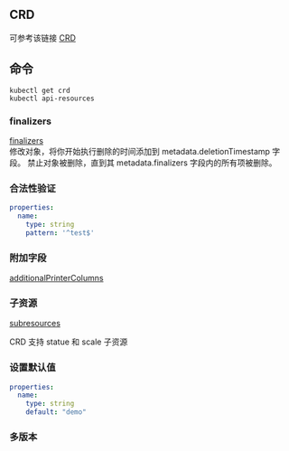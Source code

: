 
## CRD
可参考该链接
[CRD](https://kubernetes.io/zh-cn/docs/tasks/extend-kubernetes/custom-resources/custom-resource-definitions/)

## 命令
```shell
kubectl get crd
kubectl api-resources
```

### finalizers

[finalizers](https://kubernetes.io/zh-cn/docs/tasks/extend-kubernetes/custom-resources/custom-resource-definitions/#finalizers)  
修改对象，将你开始执行删除的时间添加到 metadata.deletionTimestamp 字段。
禁止对象被删除，直到其 metadata.finalizers 字段内的所有项被删除。


### 合法性验证
```yaml
properties:
  name:
    type: string
    pattern: '^test$'
```

### 附加字段

[additionalPrinterColumns](https://kubernetes.io/zh-cn/docs/tasks/extend-kubernetes/custom-resources/custom-resource-definitions/#additional-printer-columns)

### 子资源

[subresources](https://kubernetes.io/zh-cn/docs/tasks/extend-kubernetes/custom-resources/custom-resource-definitions/#subresources)

CRD 支持 statue 和 scale 子资源

### 设置默认值
```yaml
properties:
  name:
    type: string
    default: "demo"
```

### 多版本